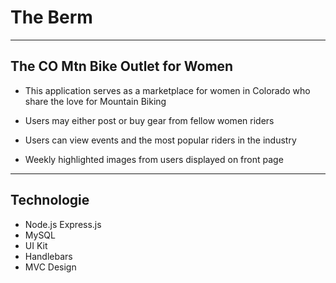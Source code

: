 # The Berm

***

## The CO Mtn Bike Outlet for Women

* This application serves as a marketplace for women in Colorado who share the love for Mountain Biking

* Users may either post or buy gear from fellow women riders 

* Users can view events and the most popular riders in the industry

* Weekly highlighted images from users displayed on front page

***

## Technologie

* Node.js Express.js
* MySQL 
* UI Kit
* Handlebars
* MVC Design